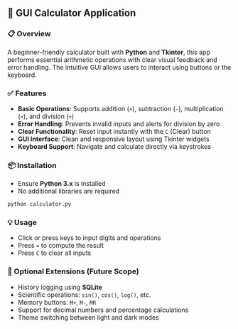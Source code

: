 ## 🧮 GUI Calculator Application

### 📋 Overview  
A beginner-friendly calculator built with **Python** and **Tkinter**, this app performs essential arithmetic operations with clear visual feedback and error handling. The intuitive GUI allows users to interact using buttons or the keyboard.

### ✅ Features
- **Basic Operations**: Supports addition (`+`), subtraction (`−`), multiplication (`×`), and division (`÷`)
- **Error Handling**: Prevents invalid inputs and alerts for division by zero
- **Clear Functionality**: Reset input instantly with the `C` (Clear) button
- **GUI Interface**: Clean and responsive layout using Tkinter widgets
- **Keyboard Support**: Navigate and calculate directly via keystrokes

### 📦 Installation
- Ensure **Python 3.x** is installed
- No additional libraries are required

```bash
python calculator.py
```

### 💡 Usage
- Click or press keys to input digits and operations  
- Press `=` to compute the result  
- Press `C` to clear all inputs


### 🔮 Optional Extensions (Future Scope)
- History logging using **SQLite**
- Scientific operations: `sin()`, `cos()`, `log()`, etc.
- Memory buttons: `M+`, `M-`, `MR`
- Support for decimal numbers and percentage calculations
- Theme switching between light and dark modes
